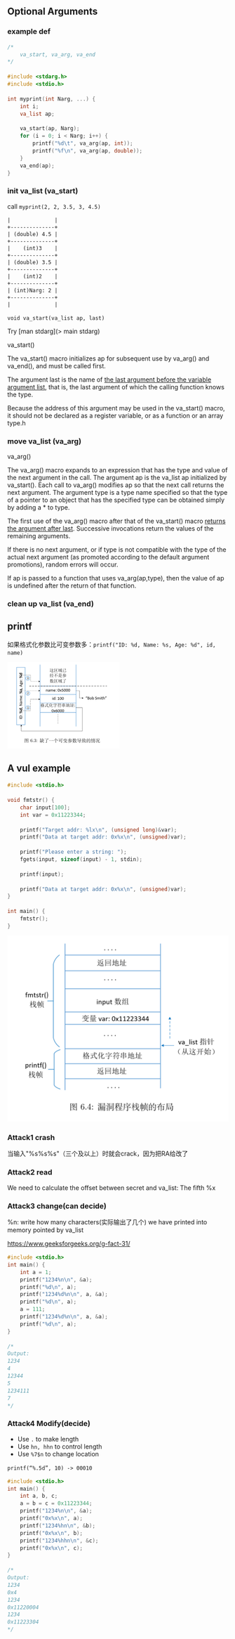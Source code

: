 

## Optional Arguments

### example def

```c
/*
    va_start, va_arg, va_end
*/

#include <stdarg.h>
#include <stdio.h>

int myprint(int Narg, ...) {
    int i;
    va_list ap;
    
    va_start(ap, Narg);
    for (i = 0; i < Narg; i++) {
        printf("%d\t", va_arg(ap, int));
        printf("%f\n", va_arg(ap, double));
    }
    va_end(ap);
}
```

### init va_list (va_start)

call `myprint(2, 2, 3.5, 3, 4.5)`

```
|              |
+--------------+
| (double) 4.5 |
+--------------+
|    (int)3    |
+--------------+
| (double) 3.5 |
+--------------+
|    (int)2    |
+--------------+
| (int)Narg: 2 |
+--------------+
|              |
```

`void va_start(va_list ap, last)` 

Try [man stdarg](> main stdarg)

va_start()

The va_start() macro initializes ap for subsequent use by va_arg() and va_end(), and must be called first.

The argument last is the name of <u>the last argument before the variable argument list</u>, that is, the last argument of which the calling function knows the type.<!--在这里就是...前的最后一个参数Narg-->

Because the address of this argument may be used in the va_start() macro, it should not be declared as a register variable, or as a function or an array type.h

### move va_list (va_arg)

va_arg()

The va_arg() macro expands to an expression that has the type and value of the next argument in the call. The argument ap is the va_list ap initialized by va_start(). Each call to va_arg() modifies ap so that the next call returns the next argument. The argument type is a type name specified so that the type of a pointer to an object that has the specified type can be obtained simply by adding a * to type.

The first use of the va_arg() macro after that of the va_start() macro <u>returns the argument after last</u>. Successive invocations return the values of the remaining arguments.

If there is no next argument, or if type is not compatible with the type of the actual next argument (as promoted according to the default argument promotions), random errors will occur.

If ap is passed to a function that uses va_arg(ap,type), then the value of ap is undefined after the return of that function.

### clean up va_list (va_end)

## printf

如果格式化参数比可变参数多：`printf("ID: %d, Name: %s, Age: %d", id, name)`

<img src="assets/image-20210414105449556.png" style="zoom: 25%;" />

## A vul example

```c
#include <stdio.h>

void fmtstr() {
    char input[100];
    int var = 0x11223344;

    printf("Target addr: %lx\n", (unsigned long)&var);
    printf("Data at target addr: 0x%x\n", (unsigned)var);

    printf("Please enter a string: ");
    fgets(input, sizeof(input) - 1, stdin);

    printf(input);

    printf("Data at target addr: 0x%x\n", (unsigned)var);
}

int main() {
    fmtstr();
}
```

![](assets/image-20210414110825175.png)

### Attack1 crash

当输入"%s%s%s"（三个及以上）时就会crack，因为把RA给改了

### Attack2 read

We need to calculate the offset between secret and va_list: The fifth %x

### Attack3 change(can decide)

%n: write how many characters(实际输出了几个) we have printed into memory pointed  by va_list

https://www.geeksforgeeks.org/g-fact-31/

```c
#include <stdio.h>
int main() {
    int a = 1;
    printf("1234%n\n", &a);
    printf("%d\n", a);
    printf("1234%d%n\n", a, &a);
    printf("%d\n", a);
    a = 111;
    printf("1234%d%n\n", a, &a);
    printf("%d\n", a);
}

/*
Output:
1234
4
12344
5
1234111
7
*/
```

### Attack4 Modify(decide)

* Use `.` to make length
* Use `hn, hhn` to control length
* Use `%7$n` to change location

`printf(“%.5d”, 10) -> 00010`

```c
#include <stdio.h>
int main() {
    int a, b, c;
    a = b = c = 0x11223344;
    printf("1234%n\n", &a);
    printf("0x%x\n", a);
    printf("1234%hn\n", &b);
    printf("0x%x\n", b);
    printf("1234%hhn\n", &c);
    printf("0x%x\n", c);
}

/*
Output:
1234
0x4
1234
0x11220004
1234
0x11223304
*/
```